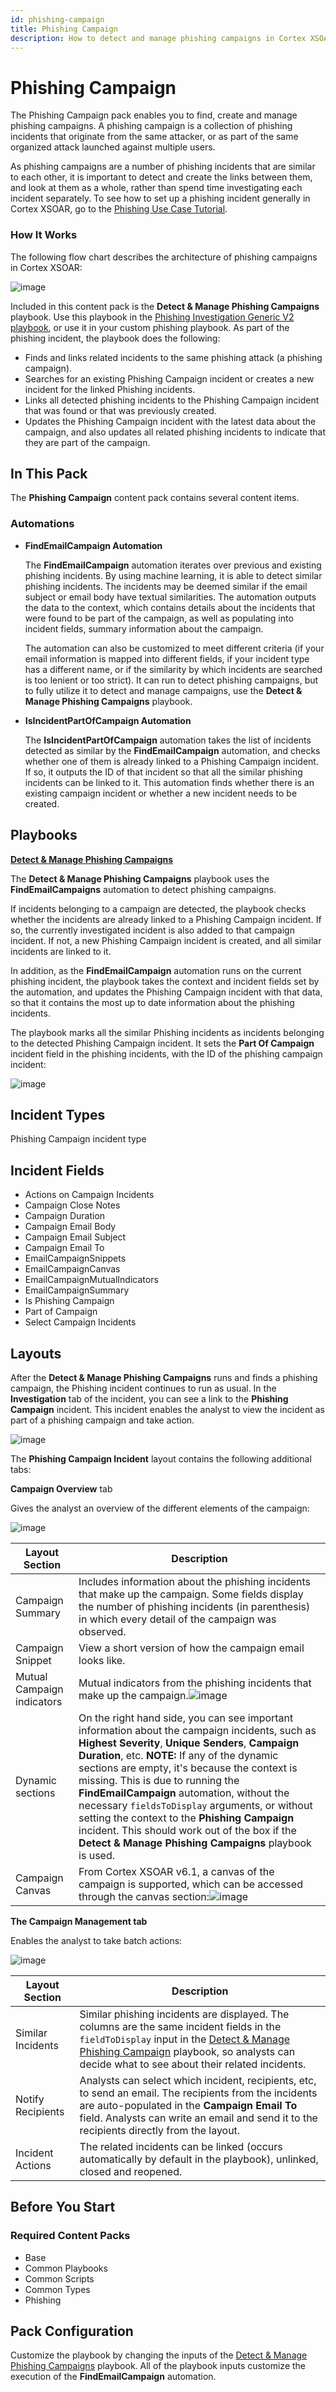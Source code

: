 ```yaml
---
id: phishing-campaign
title: Phishing Campaign
description: How to detect and manage phishing campaigns in Cortex XSOAR using the Phishing Campaign Content Pack.
---
```


# Phishing Campaign #

The Phishing Campaign pack enables you to find, create and manage phishing campaigns. A phishing campaign is a collection of phishing incidents that originate from the same attacker, or as part of the same organized attack launched against multiple users.

As phishing campaigns are a number of phishing incidents that are similar to each other, it is important to detect and create the links between them, and look at them as a whole, rather than spend time investigating each incident separately. To see how to set up a phishing incident generally in Cortex XSOAR, go to the [Phishing Use Case Tutorial](https://docs.paloaltonetworks.com/cortex/cortex-xsoar/6-2/cortex-xsoar-tutorials/tutorials/phishing-use-case.html).


### How It Works

 The following flow chart describes the architecture of phishing campaigns in Cortex XSOAR:

![image](https://user-images.githubusercontent.com/43602124/124762458-97eeb480-df3b-11eb-9479-2214037befea.png)

Included in this content pack is the **Detect & Manage Phishing Campaigns** playbook. Use this playbook in the [Phishing Investigation Generic V2 playbook](https://xsoar.pan.dev/docs/reference/playbooks/phishing-investigation---generic-v2), or use it in your custom phishing playbook. As part of the phishing incident, the playbook does the following: 
 - Finds and links related incidents to the same phishing attack (a phishing campaign).
 - Searches for an existing Phishing Campaign incident or creates a new incident for the linked Phishing incidents.
 - Links all detected phishing incidents to the Phishing Campaign incident that was found or that was previously created.
 - Updates the Phishing Campaign incident with the latest data about the campaign, and also updates all related phishing incidents to indicate that they are part of the campaign.



## In This Pack ##

The **Phishing Campaign** content pack contains several content items.

### Automations ###

- **FindEmailCampaign Automation**

  The **FindEmailCampaign** automation iterates over previous and existing phishing incidents. By using machine learning, it is able to detect similar phishing incidents. The incidents may be deemed similar if the email subject or email body have textual similarities. The automation outputs the data to the context, which contains details about the incidents that were found to be part of the campaign, as well as populating into incident fields, summary information about the campaign.

  The automation can also be customized to meet different criteria (if your email information is mapped into different fields, if your incident type has a different name, or if the similarity by which incidents are searched is too lenient or too strict). It can run to detect phishing campaigns, but to fully utilize it to detect and manage campaigns, use the **Detect & Manage Phishing Campaigns** playbook. 
- **IsIncidentPartOfCampaign Automation**
 
  The **IsIncidentPartOfCampaign** automation takes the list of incidents detected as similar by the **FindEmailCampaign** automation, and checks whether one of them is already linked to a Phishing Campaign incident. If so, it outputs the ID of that incident so that all the similar phishing incidents can be linked to it. This automation finds whether there is an existing campaign incident or whether a new incident needs to be created.

## Playbooks ##

[**Detect & Manage Phishing Campaigns**](https://xsoar.pan.dev/docs/reference/playbooks/detect--manage-phishing-campaigns)

The **Detect & Manage Phishing Campaigns** playbook uses the **FindEmailCampaigns** automation to detect phishing campaigns. 

If incidents belonging to a campaign are detected, the playbook checks whether the incidents are already linked to a Phishing Campaign incident. If so, the currently investigated incident is also added to that campaign incident. If not, a new Phishing Campaign incident is created, and all similar incidents are linked to it.

In addition, as the **FindEmailCampaign** automation runs on the current phishing incident, the playbook takes the context and incident fields set by the automation, and updates the Phishing Campaign incident with that data, so that it contains the most up to date information about the phishing incidents.

The playbook marks all the similar Phishing incidents as incidents belonging to the detected Phishing Campaign incident. It sets the **Part Of Campaign** incident field in the phishing incidents, with the ID of the phishing campaign incident:

![image](https://user-images.githubusercontent.com/43602124/127866753-93e7ce42-2c11-474e-b492-0fb07dc751db.png)



## Incident Types ##

Phishing Campaign incident type

## Incident Fields

- Actions on Campaign Incidents
- Campaign Close Notes
- Campaign Duration
- Campaign Email Body
- Campaign Email Subject
- Campaign Email To
- EmailCampaignSnippets
- EmailCampaignCanvas
- EmailCampaignMutualIndicators
- EmailCampaignSummary
- Is Phishing Campaign
- Part of Campaign
- Select Campaign Incidents
 

## Layouts

After the **Detect & Manage Phishing Campaigns** runs and finds a phishing campaign, the Phishing incident continues to run as usual. In the **Investigation** tab of the incident, you can see a link to the **Phishing Campaign** incident. This incident enables the analyst to view the incident as part of a phishing campaign and take action.



![image](https://user-images.githubusercontent.com/43602124/123551826-0a150b80-d77c-11eb-91ed-3325016d6935.png)

The **Phishing Campaign Incident** layout contains the following additional tabs:

**Campaign Overview** tab

  Gives the analyst an overview of the different elements of the campaign:
  
  ![image](https://user-images.githubusercontent.com/53567272/128185701-12025b48-0a2b-4e38-b4eb-c7c96fe285f6.png)

    
  |Layout Section| Description |
  |--|--| 
  |Campaign Summary| Includes information about the phishing incidents that make up the campaign. Some fields display the number of phishing incidents (in parenthesis) in which every detail of the campaign was observed.|
  |  Campaign Snippet| View a short version of how the campaign email looks like. |
  | Mutual Campaign indicators| Mutual indicators from the phishing incidents that make up the campaign.![image](https://user-images.githubusercontent.com/53567272/126163317-4be821ce-4a86-46d0-8d69-dd377b01b350.png)|
  | Dynamic sections| On the right hand side, you can see important  information about the campaign incidents, such as **Highest Severity**, **Unique Senders**, **Campaign Duration**, etc. **NOTE:** If any of the dynamic sections are empty, it's because the context is missing. This is due to running the **FindEmailCampaign** automation, without the necessary `fieldsToDisplay` arguments, or without setting the context to the **Phishing Campaign** incident. This should work out of the box if the **Detect & Manage Phishing Campaigns** playbook is used.|
  | Campaign Canvas| From Cortex XSOAR v6.1, a canvas of the campaign is supported, which can be accessed through the canvas section:![image](https://user-images.githubusercontent.com/43602124/125288084-68b6b980-e326-11eb-99c0-19e1b7b6af8c.png)|

**The Campaign Management tab**

Enables the analyst to take batch actions:

![image](https://user-images.githubusercontent.com/43602124/127522742-811dceb8-5b8c-4a26-a01b-d2dff272dff4.png)
    
|Layout Section| Description |
|--|--|
|Similar Incidents| Similar phishing incidents are displayed.  The columns are the same incident fields in the `fieldToDisplay` input in the [Detect & Manage Phishing Campaign](https://xsoar.pan.dev/docs/reference/playbooks/detect--manage-phishing-campaigns) playbook, so analysts can decide what to see about their related incidents.|
|Notify Recipients| Analysts can select which incident, recipients, etc, to send an email.  The recipients from the incidents are auto-populated in the **Campaign Email To** field. Analysts can write an email and send it to the recipients directly from the layout.|
|Incident Actions| The related incidents can be linked (occurs automatically by default in the playbook), unlinked, closed and reopened.|

## Before You Start ##
### Required Content Packs
- Base
- Common Playbooks
- Common Scripts
- Common Types
- Phishing

## Pack Configuration

Customize the playbook by changing the inputs of the  [Detect & Manage Phishing Campaigns](https://xsoar.pan.dev/docs/reference/playbooks/detect--manage-phishing-campaigns) playbook. All of the playbook inputs customize the execution of the **FindEmailCampaign** automation.
